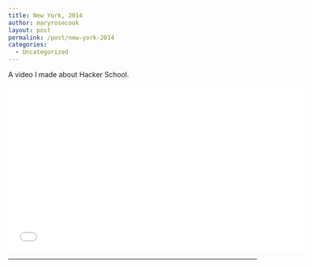 ```yaml
---
title: New York, 2014
author: maryrosecook
layout: post
permalink: /post/new-york-2014
categories:
  - Uncategorized
---
```

A video I made about Hacker School.

<div class="video-container"><iframe width="600" height="338" src="//www.youtube-nocookie.com/embed/KuJJXwOb9sA?rel=0" frameborder="0" allowfullscreen></iframe></div>

* * *
